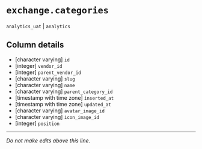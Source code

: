 # `exchange.categories`
`analytics_uat` | `analytics`

## Column details
* [character varying] `id`
* [integer]   `vendor_id`
* [integer]   `parent_vendor_id`
* [character varying] `slug`
* [character varying] `name`
* [character varying] `parent_category_id`
* [timestamp with time zone] `inserted_at`
* [timestamp with time zone] `updated_at`
* [character varying] `avatar_image_id`
* [character varying] `icon_image_id`
* [integer]   `position`

-------------------------------------------------------------------------------
*Do not make edits above this line.*
